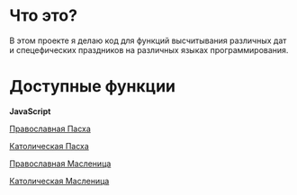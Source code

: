 # Что это?

В этом проекте я делаю код для функций высчитывания различных дат и спецефических праздников на различных языках программирования.

# Доступные функции

**JavaScript**

[Православная Пасха](https://github.com/AlexeiCrystal/calendar-calculator/blob/main/JavaScript-Calculator/Orthodox-Easter.js)

[Католическая Пасха](https://github.com/AlexeiCrystal/calendar-calculator/blob/main/JavaScript-Calculator/Catholic-Easter.js)

[Православная Масленица](https://github.com/AlexeiCrystal/calendar-calculator/blob/main/JavaScript-Calculator/Orthodox-Shrovetide.js)

[Католическая Масленица](https://github.com/AlexeiCrystal/calendar-calculator/blob/main/JavaScript-Calculator/Catholic-Shrovetide.js)
